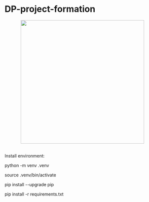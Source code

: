 # DP-project-formation


<div id="header" align="center">
  <img src= 'https://giphy.com/embed/xTk9ZwzuWiyJ8n5Vzq" width="480' width=400>
</div>

<br>


Install environment:

python -m venv .venv

source .venv/bin/activate

pip install --upgrade pip

pip install -r requirements.txt
